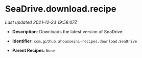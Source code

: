 # SeaDrive.download.recipe

_Last updated 2021-12-23 19:58:07Z_

- **Description**: Downloads the latest version of SeaDrive.

- **Identifier**: `com.github.ahousseini-recipes.download.SeaDrive`

- **Parent Recipes**: `None`